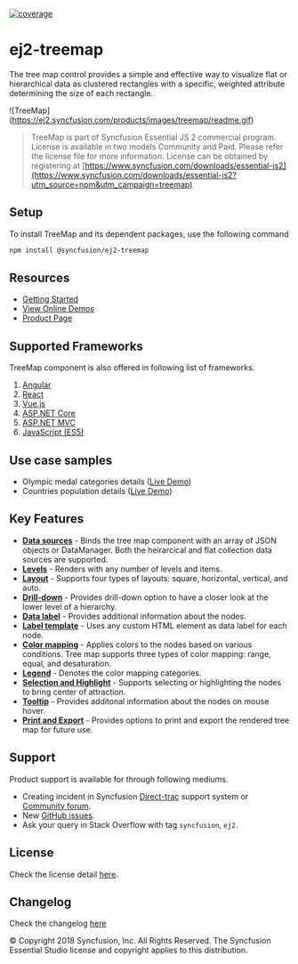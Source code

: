 [![coverage](http://ej2.syncfusion.com/badges/ej2-treemap/coverage.svg)](http://ej2.syncfusion.com/badges/ej2-treemap)

# ej2-treemap

The tree map control provides a simple and effective way to visualize flat or hierarchical data as clustered rectangles with a specific, weighted attribute determining the size of each rectangle.

![TreeMap] (https://ej2.syncfusion.com/products/images/treemap/readme.gif)

> TreeMap is part of Syncfusion Essential JS 2 commercial program. License is available in two models Community and Paid. Please refer the license file for more information. License can be obtained by registering at [https://www.syncfusion.com/downloads/essential-js2](https://www.syncfusion.com/downloads/essential-js2?utm_source=npm&utm_campaign=treemap)

## Setup

To install TreeMap and its dependent packages, use the following command

```sh
npm install @syncfusion/ej2-treemap
```

## Resources

* [Getting Started](https://ej2.syncfusion.com/documentation/treemap/getting-started.html?lang=typescript)
* [View Online Demos](https://ej2.syncfusion.com/demos/?utm_source=npm&utm_campaign=treemap#/material/treemap/default.html)
* [Product Page](https://www.syncfusion.com/javascript-ui-controls/treemap)

## Supported Frameworks

TreeMap component is also offered in following list of frameworks.

1. [Angular](https://www.npmjs.com/package/@syncfusion/ej2-ng-treemap?utm_source=npm&utm_campaign=treemap)
2. [React](https://www.npmjs.com/package/@syncfusion/ej2-react-treemap?utm_source=npm&utm_campaign=treemap)
3. [Vue.js](https://www.npmjs.com/package/@syncfusion/ej2-vue-treemap?utm_source=npm&utm_campaign=treemap)
4. [ASP.NET Core](https://aspdotnetcore.syncfusion.com/TreeMap/Default#/material)
5. [ASP.NET MVC](https://aspnetmvc.syncfusion.com/TreeMap/Default#/material)
6. [JavaScript (ES5)](https://www.syncfusion.com/javascript-ui-controls/treemap)

## Use case samples

* Olympic medal categories details ([Live Demo](https://ej2.syncfusion.com/demos/?utm_source=npm&utm_campaign=treemap#/material/treemap/customization.html))
* Countries population details ([Live Demo](https://ej2.syncfusion.com/demos/?utm_source=npm&utm_campaign=treemap#/material/treemap/drilldown.html))

## Key Features

* [**Data sources**](https://ej2.syncfusion.com/demos/?utm_source=npm&utm_campaign=treemap#/material/treemap/pie.html) - Binds the tree map component with an array of JSON objects or DataManager. Both the heirarcical and flat collection data sources are supported.
* [**Levels**](https://ej2.syncfusion.com/demos/?utm_source=npm&utm_campaign=treemap#/material/treemap/default.html) - Renders with any number of levels and items.
* [**Layout**](https://ej2.syncfusion.com/demos/?utm_source=npm&utm_campaign=treemap#/material/treemap/layout.html) - Supports four types of layouts: square, horizontal, vertical, and auto.
* [**Drill-down**](https://ej2.syncfusion.com/demos/?utm_source=npm&utm_campaign=treemap#/material/treemap/drilldown.html) - Provides drill-down option to have a closer look at the lower level of a hierarchy.
* [**Data label**](https://ej2.syncfusion.com/demos/?utm_source=npm&utm_campaign=treemap#/material/treemap/label.html) - Provides additional information about the nodes.
* [**Label template**](https://ej2.syncfusion.com/demos/?utm_source=npm&utm_campaign=treemap#/material/treemap/customization.html) - Uses any custom HTML element as data label for each node.
* [**Color mapping**](https://ej2.syncfusion.com/demos/?utm_source=npm&utm_campaign=treemap#/material/treemap/label.html) - Applies colors to the nodes based on various conditions. Tree map supports three types of color mapping: range, equal, and desaturation.
* [**Legend**](https://ej2.syncfusion.com/demos/?utm_source=npm&utm_campaign=treemap#/material/treemap/election.html) - Denotes the color mapping categories.
* [**Selection and Highlight**](https://ej2.syncfusion.com/demos/?utm_source=npm&utm_campaign=treemap#/material/treemap/selection.html) - Supports selecting or highlighting the nodes to bring center of attraction.
* [**Tooltip**](https://ej2.syncfusion.com/demos/?utm_source=npm&utm_campaign=treemap#/material/treemap/tooltip.html) - Provides additonal information about the nodes on mouse hover.
* [**Print and Export**](https://ej2.syncfusion.com/demos/?utm_source=npm&utm_campaign=treemap#/material/treemap/print.html) - Provides options to print and export the rendered tree map for future use.

## Support

Product support is available for through following mediums.

* Creating incident in Syncfusion [Direct-trac](https://www.syncfusion.com/support/directtrac/incidents?utm_source=npm&utm_campaign=treemap) support system or [Community forum](https://www.syncfusion.com/forums/essential-js2?utm_source=npm&utm_campaign=treemap).
* New [GitHub issues](https://github.com/syncfusion/ej2-javascript-ui-controls/issues).
* Ask your query in Stack Overflow with tag `syncfusion`, `ej2`.

## License

Check the license detail [here](https://github.com/syncfusion/ej2-javascript-ui-controls/blob/master/controls/treemap/license?utm_source=npm&utm_campaign=treemap).

## Changelog

Check the changelog [here](https://github.com/syncfusion/ej2-javascript-ui-controls/blob/master/controls/treemap/CHANGELOG.md?utm_source=npm&utm_campaign=treemap)

© Copyright 2018 Syncfusion, Inc. All Rights Reserved. The Syncfusion Essential Studio license and copyright applies to this distribution.